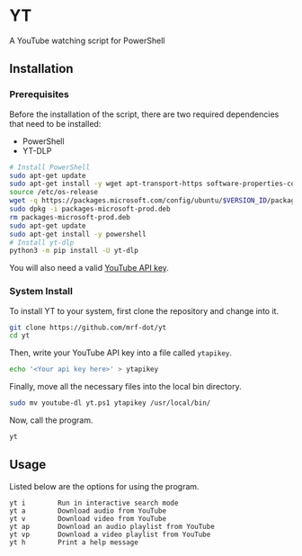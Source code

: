 # YT

A YouTube watching script for PowerShell

## Installation

### Prerequisites

Before the installation of the script, there are two required dependencies that need to be installed:

* PowerShell
* YT-DLP

```sh
# Install PowerShell
sudo apt-get update
sudo apt-get install -y wget apt-transport-https software-properties-common
source /etc/os-release
wget -q https://packages.microsoft.com/config/ubuntu/$VERSION_ID/packages-microsoft-prod.deb
sudo dpkg -i packages-microsoft-prod.deb
rm packages-microsoft-prod.deb
sudo apt-get update
sudo apt-get install -y powershell
# Install yt-dlp
python3 -m pip install -U yt-dlp
```

You will also need a valid [YouTube API key](https://console.developers.google.com/).

### System Install

To install YT to your system, first clone the repository and change into it.

```sh
git clone https://github.com/mrf-dot/yt
cd yt
```

Then, write your YouTube API key into a file called `ytapikey`.

```sh
echo '<Your api key here>' > ytapikey
```

Finally, move all the necessary files into the local bin directory.

```sh
sudo mv youtube-dl yt.ps1 ytapikey /usr/local/bin/
```

Now, call the program.

```sh
yt
```

## Usage

Listed below are the options for using the program.

```
yt i		Run in interactive search mode
yt a		Download audio from YouTube
yt v		Download video from YouTube
yt ap		Download an audio playlist from YouTube
yt vp		Download a video playlist from YouTube
yt h		Print a help message
```
